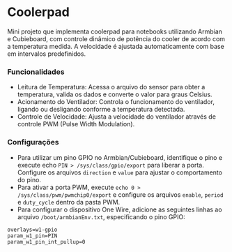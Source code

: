 # Coolerpad

Mini projeto que implementa coolerpad para notebooks utilizando Armbian e Cubieboard, com controle dinâmico de potência do cooler de acordo com a temperatura medida. A velocidade é ajustada automaticamente com base em intervalos predefinidos.

### Funcionalidades
- Leitura de Temperatura: Acessa o arquivo do sensor para obter a temperatura, valida os dados e converte o valor para graus Celsius.
- Acionamento do Ventilador: Controla o funcionamento do ventilador, ligando ou desligando conforme a temperatura detectada.
- Controle de Velocidade: Ajusta a velocidade do ventilador através de controle PWM (Pulse Width Modulation).

### Configurações
- Para utilizar um pino GPIO no Armbian/Cubieboard, identifique o pino e execute echo `PIN > /sys/class/gpio/export` para liberar a porta. Configure os arquivos `direction` e `value` para ajustar o comportamento do pino.
- Para ativar a porta PWM, execute `echo 0 > /sys/class/pwm/pwmchip0/export` e configure os arquivos `enable`, `period` e `duty_cycle` dentro da pasta PWM.
- Para configurar o dispositivo One Wire, adicione as seguintes linhas ao arquivo `/boot/armbianEnv.txt`, especificando o pino GPIO:

```
overlays=w1-gpio 
param_w1_pin=PIN
param_w1_pin_int_pullup=0
```
